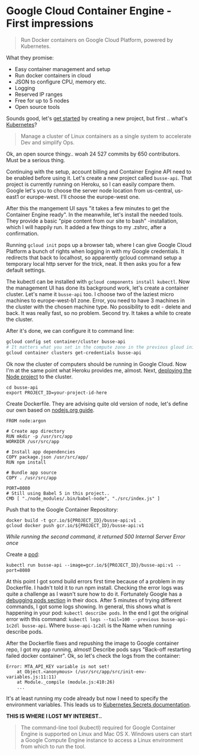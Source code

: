 # Google Cloud Container Engine - First impressions

> Run Docker containers on Google Cloud Platform, powered by Kubernetes.

What they promise:

* Easy container management and setup
* Run docker containers in cloud
* JSON to configure CPU, memory etc.
* Logging
* Reserved IP ranges
* Free for up to 5 nodes
* Open source tools


Sounds good, let's [get started](https://cloud.google.com/container-engine/docs/before-you-begin)
by creating a new project, but first ..
what's [Kubernetes](http://kubernetes.io/)?

> Manage a cluster of Linux containers as a single system to accelerate Dev and simplify Ops.

Ok, an open source thingy.. woah 24 527 commits by 650 contributors. Must be a serious thing.

Continuing with the setup, account billing and Container Engine API need to be
enabled before using it. Let's create a new project called `busse-api`.
That project is currently running on Heroku, so I can easily compare them.
Google let's you to choose
the server node location from us-central, us-east1 or europe-west.
I'll choose the europe-west one.

After this the mangement UI says "it takes a few minutes to get the Container Engine ready".
In the meanwhile, let's install the needed tools. They provide a basic
"pipe content from our site to bash" -installation, which I will happily run.
It added a few things to my .zshrc, after a confirmation.

Running `gcloud init` pops up a browser tab, where I can give Google Cloud Platform
a bunch of rights when logging in with my Google credentials. It redirects that back
to localhost, so apparently gcloud command setup a temporary local http server
for the trick, neat. It then asks you for a few default settings.

The kubectl can be installed with `gcloud components install kubectl`. Now the
management UI has done its background work, let's create a container cluster.
Let's name it `busse-api` too. I choose two of the laziest micro machines
to europe-west-b1 zone. Error, you need to have 3 machines in the cluster
with the chosen machine type. No possibility to edit - delete and back. It was
really fast, so no problem. Second try. It takes a while to create the cluster.

After it's done, we can configure it to command line:

```bash
gcloud config set container/cluster busse-api
# It matters what you set in the compute zone in the previous gloud init command
gcloud container clusters get-credentials busse-api
```

Ok now the cluster of computers should be running in Google Cloud. Now I'm at the
same point what Heroku provides me, almost. Next, [deploying the Node project](https://cloud.google.com/container-engine/docs/tutorials/hello-node)
to the cluster.

```
cd busse-api
export PROJECT_ID=your-project-id-here
```

Create Dockerfile. They are advising quite old version of node, let's define our own
based on [nodejs.org guide](https://nodejs.org/en/docs/guides/nodejs-docker-webapp/).

```
FROM node:argon

# Create app directory
RUN mkdir -p /usr/src/app
WORKDIR /usr/src/app

# Install app dependencies
COPY package.json /usr/src/app/
RUN npm install

# Bundle app source
COPY . /usr/src/app

PORT=8080
# Still using Babel 5 in this project..
CMD [ "./node_modules/.bin/babel-node", "./src/index.js" ]
```

Push that to the Google Container Repository:

```
docker build -t gcr.io/${PROJECT_ID}/busse-api:v1 .
gcloud docker push gcr.io/${PROJECT_ID}/busse-api:v1
```

*While running the second command, it returned 500 Internal Server Error once*

Create a [pod](https://cloud.google.com/container-engine/docs/pods/):
```
kubectl run busse-api --image=gcr.io/${PROJECT_ID}/busse-api:v1 --port=8080
```

At this point I got somd build errors first time because of a problem in my
Dockerfile. I hadn't told it to run npm install. Checking the error logs
was quite a challenge as I wasn't sure how to do it. Fortunately Google has
a [debugging pods section](https://cloud.google.com/container-engine/docs/debugging/#debugging_pods)
in their docs. After 5 minutes of trying different commands, I got some logs
showing. In general, this shows what is happening in your pod: `kubectl describe pods`.
In the end I got the original error with this command:
`kubectl logs --tail=100 --previous busse-api-1c2dl busse-api`. Where `busse-api-1c2dl`
is the Name when running describe pods.

After the Dockerfile fixes and repushing the image to Google container repo,
I got my app running, almost! Describe pods says "Back-off restarting
failed docker container". Ok, so let's check the logs from the container:

```
Error: MTA_API_KEY variable is not set!
    at Object.<anonymous> (/usr/src/app/src/init-env-variables.js:11:11)
    at Module._compile (module.js:410:26)
    ...
```

It's at least running my code already but now I need to specify the environment
variables. This leads us to [Kubernetes Secrets documentation](http://kubernetes.io/v1.1/docs/user-guide/secrets.html#secrets).



**THIS IS WHERE I LOST MY INTEREST..**

> The command-line tool (kubectl) required for Google Container Engine is
> supported on Linux and Mac OS X. Windows users can start a Google Compute
> Engine instance to access a Linux environment from which to run the tool.
